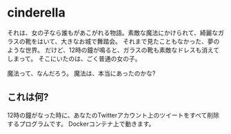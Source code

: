 # cinderella

それは、女の子なら誰もがあこがれる物語。素敵な魔法にかけられて、綺麗なガラスの靴をはいて、大きなお城で舞踏会。
それまで見たこともなかった、夢のような世界。
だけど、12時の鐘が鳴ると、ガラスの靴も素敵なドレスも消えてしまって。
そこにいたのは、ごく普通の女の子。

魔法って、なんだろう。
魔法は、本当にあったのかな?

## これは何?

12時の鐘がなった時に、あなたのTwitterアカウント上のツイートをすべて削除するプログラムです。
Dockerコンテナ上で動きます。